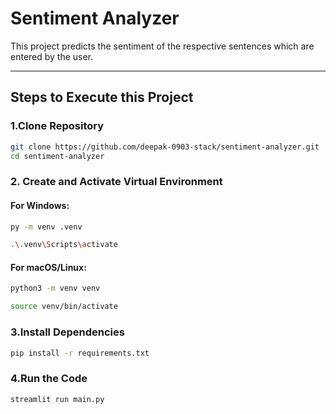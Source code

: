 # Sentiment Analyzer #

This project predicts the sentiment of the respective sentences which are entered by the user.

--- 

## Steps to Execute this Project

### 1.Clone Repository

```bash
git clone https://github.com/deepak-0903-stack/sentiment-analyzer.git
cd sentiment-analyzer
``` 
### 2. Create and Activate Virtual Environment

#### For Windows:

```bash
py -m venv .venv

.\.venv\Scripts\activate
```
#### For macOS/Linux:

```bash
python3 -m venv venv

source venv/bin/activate
```
### 3.Install Dependencies

```bash
pip install -r requirements.txt
```
### 4.Run the Code

```bash
streamlit run main.py
```